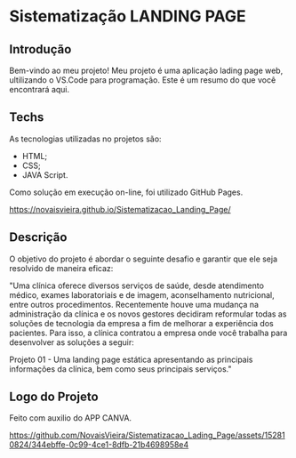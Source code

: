 # Sistematização LANDING PAGE

## Introdução

Bem-vindo ao meu projeto! 
Meu projeto é uma aplicação lading page web, ultilizando o VS.Code para programação.
Este é um resumo do que você encontrará aqui.

## Techs

As tecnologias utilizadas no projetos são:
- HTML;
- CSS;
- JAVA Script.

Como solução em execução on-line, foi utilizado GitHub Pages.

https://novaisvieira.github.io/Sistematizacao_Landing_Page/  

## Descrição
O objetivo do projeto é abordar o seguinte desafio e garantir que ele seja resolvido de maneira eficaz:

"Uma clínica oferece diversos serviços de saúde, desde atendimento médico, exames laboratoriais e de imagem, aconselhamento nutricional, entre outros procedimentos. Recentemente houve uma mudança na administração da clínica e os novos gestores decidiram reformular todas as soluções de tecnologia da empresa a fim de melhorar a experiência dos pacientes. Para isso, a clínica contratou a empresa onde você trabalha para desenvolver as soluções a seguir:


Projeto 01 - Uma landing page estática apresentando as principais informações da clínica, bem como seus principais serviços."

## Logo do Projeto
Feito com auxilio do APP CANVA.

https://github.com/NovaisVieira/Sistematizacao_Lading_Page/assets/152810824/344ebffe-0c99-4ce1-8dfb-21b4698958e4

